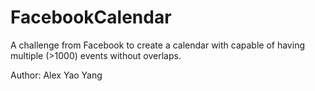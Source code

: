 # FacebookCalendar

A challenge from Facebook to create a calendar with capable of having multiple (>1000) events without overlaps.

Author: Alex Yao Yang
